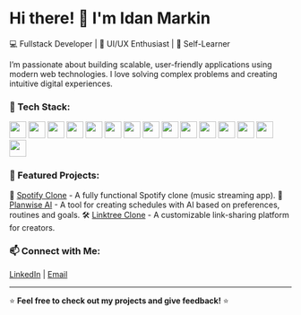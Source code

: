 # Hi there! 👋 I'm Idan Markin

💻 Fullstack Developer | 🎨 UI/UX Enthusiast | 🚀 Self-Learner  

I’m passionate about building scalable, user-friendly applications using modern web technologies. I love solving complex problems and creating intuitive digital experiences.

### 🔧 Tech Stack:
<img src="https://cdn.jsdelivr.net/npm/simple-icons@v3/icons/javascript.svg" width="30" />
<img src="https://cdn.jsdelivr.net/npm/simple-icons@v3/icons/typescript.svg" width="30" />
<img src="https://cdn.jsdelivr.net/npm/simple-icons@v3/icons/react.svg" width="30" />
<img src="https://cdn.jsdelivr.net/npm/simple-icons@v3/icons/nextdotjs.svg" width="30" />
<img src="https://cdn.jsdelivr.net/npm/simple-icons@v3/icons/tailwindcss.svg" width="30" />
<img src="https://cdn.jsdelivr.net/npm/simple-icons@v3/icons/node-dot-js.svg" width="30" />
<img src="https://cdn.jsdelivr.net/npm/simple-icons@v3/icons/express.svg" width="30" />
<img src="https://cdn.jsdelivr.net/npm/simple-icons@v3/icons/flask.svg" width="30" />
<img src="https://cdn.jsdelivr.net/npm/simple-icons@v3/icons/mongodb.svg" width="30" />
<img src="https://cdn.jsdelivr.net/npm/simple-icons@v3/icons/mysql.svg" width="30" />
<img src="https://cdn.jsdelivr.net/npm/simple-icons@v3/icons/git.svg" width="30" />
<img src="https://cdn.jsdelivr.net/npm/simple-icons@v3/icons/docker.svg" width="30" />
<img src="https://cdn.jsdelivr.net/npm/simple-icons@v3/icons/redux.svg" width="30" />
<img src="https://cdn.jsdelivr.net/npm/simple-icons@v3/icons/cloudinary.svg" width="30" />
<img src="https://cdn.jsdelivr.net/npm/simple-icons@v3/icons/vercel.svg" width="30" />


### 📌 Featured Projects:
🚀 [Spotify Clone](https://github.com/your-project-link) - A fully functional Spotify clone (music streaming app).
📅 [Planwise AI](https://github.com/your-project-link) - A tool for creating schedules with AI based on preferences, routines and goals.
🛠️ [Linktree Clone](https://github.com/your-project-link) - A customizable link-sharing platform for creators.

### 📫 Connect with Me:
[LinkedIn](https://www.linkedin.com/in/idan-markin-274004289/) | [Email](mailto:idanmarkin8@gmail.com)

---
⭐ **Feel free to check out my projects and give feedback!** ⭐
